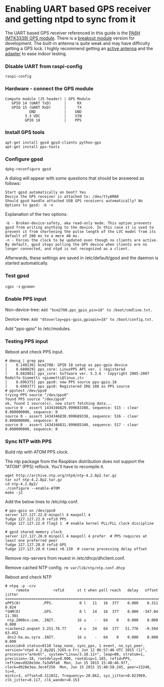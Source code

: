 # Enabling UART based GPS receiver and getting ntpd to sync from it

The UART based GPS receiver referenced in this guide is the [PA6H (MTK3339) GPS module](http://www.adafruit.com/products/790). There is a [breakout module](http://www.adafruit.com/product/746) version for development.
The built-in antenna is quite weak and may have difficulty getting a GPS lock. I highly recommend getting an [active antenna](http://www.adafruit.com/product/960) and the [adapter](http://www.adafruit.com/product/851) to ease indoor testing.

### Disable UART from raspi-config
```
raspi-config
```

### Hardware - connect the GPS module
```
Compute module (J5 header) | GPS Module
   GPIO 14 (UART TxD)      |     RX
   GPIO 15 (UART RxD)      |     TX
           GND             |    GND
         3.3 VDC           |    VIN
         GPIO 18           |    PPS
```

### Install GPS tools
```
apt-get install gpsd gpsd-clients python-gps
apt-get install pps-tools
```

### Configure gpsd
```
dpkg-reconfigure gpsd
```

A dialog will appear with some questions that should be answered as follows:
```
Start gpsd automatically on boot? Yes
Device the GPS receiver is attached to: /dev/ttyAMA0
Should gpsd handle attached USB GPS receivers automatically? No
Options to gpsd: -b -n
```

Explanation of the two options:
```
-b - Broken-device-safety, aka read-only mode. This option prevents gpsd from writing anything to the device. In this case it is used to prevent it from shortening the pulse length of the LVC model from its default of 200 ms to a mere 40 ms.
-n - Forces the clock to be updated even though no clients are active. By default, gpsd stops polling the GPS device when clients are no longer connected, and ntpd is not recognized as a client.
```

Afterwards, these settings are saved in /etc/default/gpsd and the daemon is started automatically.

### Test gpsd
`cgps -s`
`gpsmon`

### Enable PPS input
Non-device-tree:
`Add "bcm2708.pps_gpio_pin=18" to /boot/cmdline.txt.`

Device-tree:
`Add "dtoverlay=pps-gpio,gpiopin=18" to /boot/config.txt.`

Add "pps-gpio" to /etc/modules.

### Testing PPS input
Reboot and check PPS input.
```
# dmesg | grep pps
[    0.140136] bcm2708: GPIO 18 setup as pps-gpio device
[    8.680029] pps_core: LinuxPPS API ver. 1 registered
[    8.682001] pps_core: Software ver. 5.3.6 - Copyright 2005-2007 Rodolfo Giometti <giometti@linux.it>
[    8.696375] pps pps0: new PPS source pps-gpio.18
[    8.698377] pps pps0: Registered IRQ 188 as PPS source
# ppstest /dev/pps0
trying PPS source "/dev/pps0"
found PPS source "/dev/pps0"
ok, found 1 source(s), now start fetching data...
source 0 - assert 1434346829.999683388, sequence: 515 - clear  0.000000000, sequence: 0
source 0 - assert 1434346830.999689338, sequence: 516 - clear  0.000000000, sequence: 0
source 0 - assert 1434346831.999685340, sequence: 517 - clear  0.000000000, sequence: 0
```

### Sync NTP with PPS
Build ntp with ATOM PPS clock.

The ntp package from the Raspbian distribution does not support the "ATOM" (PPS) reflock. You'll have to recompile it.
```
wget http://archive.ntp.org/ntp4/ntp-4.2.8p2.tar.gz
tar xzf ntp-4.2.8p2.tar.gz
cd ntp-4.2.8p2/
./configure --enable-ATOM
make -j2
```

Add the below lines to /etc/ntp.conf.
```
# pps-gpio on /dev/pps0
server 127.127.22.0 minpoll 4 maxpoll 4
fudge 127.127.22.0 refid PPS
fudge 127.127.22.0 flag3 1  # enable kernel PLL/FLL clock discipline

# gpsd shared memory clock
server 127.127.28.0 minpoll 4 maxpoll 4 prefer  # PPS requires at least one preferred peer
fudge 127.127.28.0 refid GPS
fudge 127.127.28.0 time1 +0.130  # coarse processing delay offset
```

Remove ntp-servers from reuest in /etc/dhcp/dhclient.conf.

Remove cached NTP config.
`rm var/lib/ntp/ntp.conf.dhcp`

Reboot and check NTP
```
# ntpq -p -crv
     remote           refid      st t when poll reach   delay   offset  jitter
==============================================================================
oPPS(0)          .PPS.            0 l   11   16  377    0.000    0.311   0.024
*SHM(0)          .GPS.            0 l   14   16  377    0.000  -347.04  11.301
 ntp.2000cn.com. .INIT.          16 u    -   64    0    0.000    0.000   0.000
+cachens2.onqnet 3.251.78.77      4 u   24   64  177   51.776   -9.594  63.452
 dns2-ha.au.syra .INIT.          16 u    -   64    0    0.000    0.000   0.000
associd=0 status=0118 leap_none, sync_pps, 1 event, no_sys_peer,
version="ntpd 4.2.8p2@1.3265-o Fri Jun 12 06:57:46 UTC 2015 (1)",
processor="armv6l", system="Linux/3.18.11+", leap=00, stratum=1,
precision=-18, rootdelay=0.000, rootdisp=1.165, refid=PPS,
reftime=d928e3de.fa349fa8  Mon, Jun 15 2015 15:40:46.977,
clock=d928e3ea.3ec4f256  Mon, Jun 15 2015 15:40:58.245, peer=13240, tc=4,
mintc=3, offset=0.311032, frequency=-20.862, sys_jitter=0.023969,
clk_jitter=0.117, clk_wander=0.153
```

